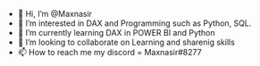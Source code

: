 - 👋 Hi, I’m @Maxnasir
- 👀 I’m interested in DAX and Programming such as Python, SQL.
- 🌱 I’m currently learning DAX in POWER BI and Python
- 💞️ I’m looking to collaborate on Learning and sharenig skills
- 📫 How to reach me my discord = Maxnasir#8277

<!---
Maxnasir/Maxnasir is a ✨ special ✨ repository because its `README.md` (this file) appears on your GitHub profile.
You can click the Preview link to take a look at your changes.
--->
